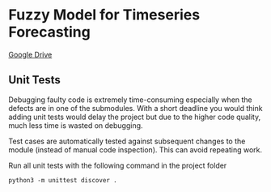 # Fuzzy Model for Timeseries Forecasting

[Google Drive](https://drive.google.com/drive/folders/1czbv8byjEYlFnsxwmx0JQVnAbyRjRSjH?usp=sharing)

## Unit Tests

Debugging faulty code is extremely time-consuming especially when the defects
are in one of the submodules. With a short deadline you would think adding unit
tests would delay the project but due to the higher code quality, much less time
is wasted on debugging.

Test cases are automatically tested against subsequent changes to the module
(instead of manual code inspection). This can avoid repeating work.


Run all unit tests with the following command in the project folder

```
python3 -m unittest discover .
```
